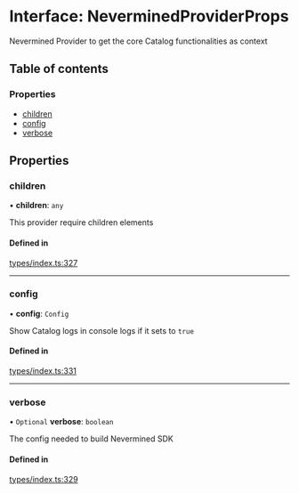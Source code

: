 # Interface: NeverminedProviderProps

Nevermined Provider to get the core Catalog functionalities as context

## Table of contents

### Properties

- [children](NeverminedProviderProps.md#children)
- [config](NeverminedProviderProps.md#config)
- [verbose](NeverminedProviderProps.md#verbose)

## Properties

### children

• **children**: `any`

This provider require children elements

#### Defined in

[types/index.ts:327](https://github.com/nevermined-io/components-catalog/blob/b19d66a/lib/src/types/index.ts#L327)

___

### config

• **config**: `Config`

Show Catalog logs in console logs if it sets to `true`

#### Defined in

[types/index.ts:331](https://github.com/nevermined-io/components-catalog/blob/b19d66a/lib/src/types/index.ts#L331)

___

### verbose

• `Optional` **verbose**: `boolean`

The config needed to build Nevermined SDK

#### Defined in

[types/index.ts:329](https://github.com/nevermined-io/components-catalog/blob/b19d66a/lib/src/types/index.ts#L329)
